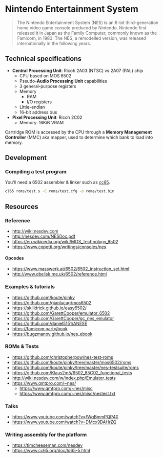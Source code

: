 # Nintendo Entertainment System

> The Nintendo Entertainment System (NES) is an 8-bit third-generation home video game console produced by Nintendo. Nintendo first released it in Japan as the Family Computer, commonly known as the Famicom, in 1983. The NES, a remodelled version, was released internationally in the following years.

## Technical specifications

- **Central Processing Unit**: Ricoh 2A03 (NTSC) vs 2A07 (PAL) chip
    - CPU based on MOS 6502
    - Pseudo-**Audio Processing Unit** capabilities
    - 3 general-purpose registers
    - Memory
        - RAM
        - I/O registers
    - Little-endian
    - 16-bit address bus
- **Pixel Processing Unit**: Ricoh 2C02
    - Memory: 16KiB VRAM

Cartridge ROM is accessed by the CPU through a **Memory Management Controller** (MMC) aka mapper, used to determine which bank to load into memory.

## Development

### Compiling a test program

You'll need a 6502 assembler & linker such as [cc65](https://github.com/cc65/cc65).

```bash
cl65 roms/test.s -C roms/test.cfg -o roms/test.bin
```

## Resources

### Reference

- http://wiki.nesdev.com
- http://nesdev.com/NESDoc.pdf
- https://en.wikipedia.org/wiki/MOS_Technology_6502
- https://www.copetti.org/writings/consoles/nes

#### Opcodes

- https://www.masswerk.at/6502/6502_instruction_set.html
- http://www.obelisk.me.uk/6502/reference.html

### Examples & tutorials

- https://github.com/koute/pinky
- https://github.com/gianlucag/mos6502
- https://skilldrick.github.io/easy6502/
- https://github.com/GarettCooper/emulator_6502
- https://github.com/GarettCooper/gc_nes_emulator
- https://github.com/daniel5151/ANESE
- https://famicom.party/book
- https://bugzmanov.github.io/nes_ebook

### ROMs & Tests

- https://github.com/christopherpow/nes-test-roms
- https://github.com/koute/pinky/tree/master/mos6502/roms
- https://github.com/koute/pinky/tree/master/nes-testsuite/roms
- https://github.com/Klaus2m5/6502_65C02_functional_tests
- http://wiki.nesdev.com/w/index.php/Emulator_tests
- https://www.qmtpro.com/~nes/
    - https://www.qmtpro.com/~nes/misc
    - https://www.qmtpro.com/~nes/misc/nestest.txt

### Talks

- https://www.youtube.com/watch?v=fWqBmmPQP40
- https://www.youtube.com/watch?v=DMcx9DAHrZQ

### Writing assembly for the platform

- https://timcheeseman.com/nesdev
- https://www.cc65.org/doc/ld65-5.html

